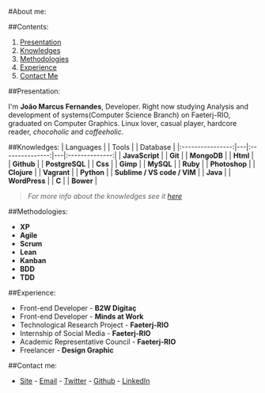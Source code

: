 #About me:

##Contents:
  1. [Presentation](#presentation)
  2. [Knowledges](#knowledges)
  3. [Methodologies](#methodologies)
  4. [Experience](#experience)
  5. [Contact Me](#contact-me)

##Presentation:

I'm **João Marcus Fernandes**, Developer. Right now studying Analysis and development of systems(Computer Science Branch) on Faeterj-RIO, graduated on Computer Graphics. Linux lover, casual player, hardcore reader, *chocoholic* and *coffeeholic*.


##Knowledges:
| Languages        |   | Tools           |   | Database       |
|:----------------:|---|:---------------:|---|:--------------:|
|   **JavaScript** |   |   **Git**       |   | **MongoDB**    |
|   **Html**       |   |   **Github**    |   | **PostgreSQL** |
|   **Css**        |   |   **Gimp**      |   | **MySQL**      |
|   **Ruby**       |   |   **Photoshop** |
|   **Clojure**    |   |   **Vagrant**   |
|   **Python**     |   |   **Sublime / VS code / VIM**   |
|   **Java**       |   |   **WordPress** |
|   **C**          |   |   **Bower**     |
> _For more info about the knowledges see it [here](/knowledges.md)_

##Methodologies:

- **XP**
- **Agile**
- **Scrum**
- **Lean**
- **Kanban**
- **BDD**
- **TDD**

##Experience:
- Front-end Developer - **B2W Digitaç**
- Front-end Developer - **Minds at Work**
- Technological Research Project - **Faeterj-RIO**
- Internship of Social Media - **Faeterj-RIO**
- Academic Representative Council - **Faeterj-RIO**
- Freelancer - **Design Graphic**

##Contact me:

- [Site](http://joaomarcuslf.github.io) - [Email](jmarcusfernandes@gmail.com) - [Twitter](https://twitter.com/joaomarcuslf) - [Github](https://github.com/joaomarcuslf) - [LinkedIn](https://www.linkedin.com/in/jo%C3%A3o-marcus-fernandes-4b8814ba)
